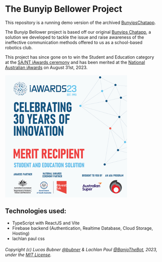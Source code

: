 # The Bunyip Bellower Project
This repository is a running demo version of the archived [BunyipsChatapp](https://github.com/bubner/BunyipsChatapp).

The Bunyip Bellower project is based off our original [Bunyips Chatapp](https://github.com/bubner/BunyipsChatapp), a solution we developed to tackle the issue and raise awareness of the ineffective communication methods offered to us as a school-based robotics club.<br>

This project has since gone on to win the Student and Education category at the [SA/NT iAwards ceremony](https://aiia.com.au/iaward/2023-sa-nt-winners-and-merit-recipients/) and has been merited at the [National Australian iAwards](https://aiia.com.au/event/2023-national-iawards-ceremony/) on August 31st, 2023.
<br> <br>
<img src="https://raw.githubusercontent.com/Murray-Bridge-Bunyips/BunyipBellower/ad9fbe2c0040c33b04a7c9d05544d7e6cb8ef77d/MERIT-Student-Education.jpg" alt="iAwards 2023 Merit Recipient for Student & Education" width="400" />
## Technologies used:
- TypeScript with ReactJS and Vite
- Firebase backend (Authentication, Realtime Database, Cloud Storage, Hosting)
- lachlan paul css

###### Copyright (c) Lucas Bubner [@bubner](https://github.com/bubner) & Lachlan Paul [@BanjoTheBot](https://github.com/BanjoTheBot), 2023, under the [MIT License](https://raw.githubusercontent.com/Murray-Bridge-Bunyips/BunyipBellower/prod/LICENSE).
